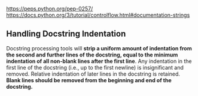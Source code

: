 
<https://peps.python.org/pep-0257/>
<https://docs.python.org/3/tutorial/controlflow.html#documentation-strings>

## Handling Docstring Indentation

Docstring processing tools will **strip a uniform amount of indentation from the second and further lines of the docstring, equal to the minimum indentation of all non-blank lines after the first line**. Any indentation in the first line of the docstring (i.e., up to the first newline) is insignificant and removed. Relative indentation of later lines in the docstring is retained. **Blank lines should be removed from the beginning and end of the docstring.**

